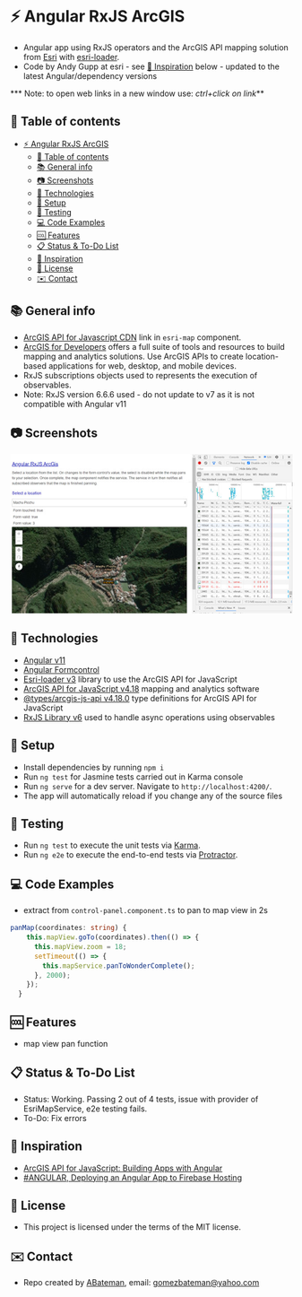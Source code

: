 # :zap: Angular RxJS ArcGIS

* Angular app using RxJS operators and the ArcGIS API mapping solution from [Esri](https://www.esri.com/en-us/home) with [esri-loader](https://github.com/Esri/esri-loader).
* Code by Andy Gupp at esri - see [:clap: Inspiration](#clap-inspiration) below - updated to the latest Angular/dependency versions

*** Note: to open web links in a new window use: _ctrl+click on link_**

## :page_facing_up: Table of contents

* [:zap: Angular RxJS ArcGIS](#zap-angular-rxjs-arcgis)
  * [:page_facing_up: Table of contents](#page_facing_up-table-of-contents)
  * [:books: General info](#books-general-info)
  * [:camera: Screenshots](#camera-screenshots)
  * [:signal_strength: Technologies](#signal_strength-technologies)
  * [:floppy_disk: Setup](#floppy_disk-setup)
  * [:flashlight: Testing](#flashlight-testing)
  * [:computer: Code Examples](#computer-code-examples)
  * [:cool: Features](#cool-features)
  * [:clipboard: Status & To-Do List](#clipboard-status--to-do-list)
  * [:clap: Inspiration](#clap-inspiration)
  * [:file_folder: License](#file_folder-license)
  * [:envelope: Contact](#envelope-contact)

## :books: General info

* [ArcGIS API for Javascript CDN](https://developers.arcgis.com/javascript/latest/guide/get-api/#cdn) link in `esri-map` component.
* [ArcGIS for Developers](https://developers.arcgis.com/) offers a full suite of tools and resources to build mapping and analytics solutions. Use ArcGIS APIs to create location-based applications for web, desktop, and mobile devices.
* RxJS subscriptions objects used to represents the execution of observables.
* Note: RxJS version 6.6.6 used - do not update to v7 as it is not compatible with Angular v11

## :camera: Screenshots

![Example screenshot](./img/map.jpg)

## :signal_strength: Technologies

* [Angular v11](https://angular.io/)
* [Angular Formcontrol](https://angular.io/api/forms/FormControl)
* [Esri-loader v3](https://github.com/Esri/esri-loader) library to use the ArcGIS API for JavaScript
* [ArcGIS API for JavaScript v4.18](https://developers.arcgis.com/javascript/) mapping and analytics software
* [@types/arcgis-js-api v4.18.0](https://www.npmjs.com/package/@types/arcgis-js-api) type definitions for ArcGIS API for JavaScript
* [RxJS Library v6](https://angular.io/guide/rx-library) used to handle async operations using observables

## :floppy_disk: Setup

* Install dependencies by running `npm i`
* Run `ng test` for Jasmine tests carried out in Karma console
* Run `ng serve` for a dev server. Navigate to `http://localhost:4200/`.
* The app will automatically reload if you change any of the source files

## :flashlight: Testing

* Run `ng test` to execute the unit tests via [Karma](https://karma-runner.github.io).
* Run `ng e2e` to execute the end-to-end tests via [Protractor](http://www.protractortest.org/).

## :computer: Code Examples

* extract from `control-panel.component.ts` to pan to map view in 2s

```typescript
panMap(coordinates: string) {
    this.mapView.goTo(coordinates).then(() => {
      this.mapView.zoom = 18;
      setTimeout(() => {
        this.mapService.panToWonderComplete();
      }, 2000);
    });
  }
```

## :cool: Features

* map view pan function

## :clipboard: Status & To-Do List

* Status: Working. Passing 2 out of 4 tests, issue with provider of EsriMapService, e2e testing fails.
* To-Do: Fix errors

## :clap: Inspiration

* [ArcGIS API for JavaScript: Building Apps with Angular](https://www.youtube.com/watch?v=ea4D-qGU0_0)
* [#ANGULAR, Deploying an Angular App to Firebase Hosting](https://alligator.io/angular/deploying-angular-app-to-firebase/)

## :file_folder: License

* This project is licensed under the terms of the MIT license.

## :envelope: Contact

* Repo created by [ABateman](https://github.com/AndrewJBateman), email: gomezbateman@yahoo.com
